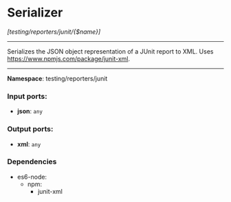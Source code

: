 # Serializer

_[testing/reporters/junit/{$name}]_

---

Serializes the JSON object representation of a JUnit report to XML.
Uses https://www.npmjs.com/package/junit-xml. 

---

__Namespace__: testing/reporters/junit

### Input ports:

* __json__: ` any `

### Output ports:

* __xml__: ` any `

### Dependencies

* es6-node:
    * npm:
        * junit-xml

